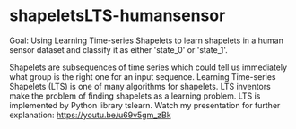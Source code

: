 # shapeletsLTS-humansensor
Goal: Using Learning Time-series Shapelets to learn shapelets in a human sensor dataset and classify it as either 'state_0' or 'state_1'.

Shapelets are subsequences of time series which could tell us immediately what group is the right one for an input sequence. Learning Time-series Shapelets (LTS) is one of many algorithms for shapelets. LTS inventors make the problem of finding shapelets as a learning problem. LTS is implemented by Python library tslearn. Watch my presentation for further explanation: https://youtu.be/u69v5gm_zBk
